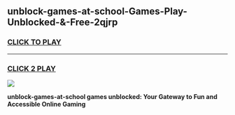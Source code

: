 
## unblock-games-at-school-Games-Play-Unblocked-&-Free-2qjrp
<h3>
<a href="https://premium76.site?title=unblock-games-at-school&ref=24A">CLICK TO PLAY</a></h3>
<hr>

<h3>
<a href="https://premium76.site?title=unblock-games-at-school&ref=24A">CLICK 2 PLAY</a>
  
</h3>

<a href="https://premium76.site?title=unblock-games-at-school&ref=24A"><img src="https://clearcache.store/games.png"></a>


**unblock-games-at-school games unblocked: Your Gateway to Fun and Accessible Online Gaming**
